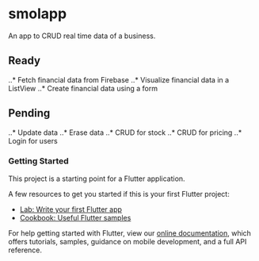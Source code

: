 # smolapp

An app to CRUD real time data of a business.

## Ready

..* Fetch financial data from Firebase
..* Visualize financial data in a ListView
..* Create financial data using a form

## Pending

..* Update data
..* Erase data
..* CRUD for stock
..* CRUD for pricing
..* Login for users

### Getting Started

This project is a starting point for a Flutter application.

A few resources to get you started if this is your first Flutter project:

- [Lab: Write your first Flutter app](https://flutter.dev/docs/get-started/codelab)
- [Cookbook: Useful Flutter samples](https://flutter.dev/docs/cookbook)

For help getting started with Flutter, view our
[online documentation](https://flutter.dev/docs), which offers tutorials,
samples, guidance on mobile development, and a full API reference.
